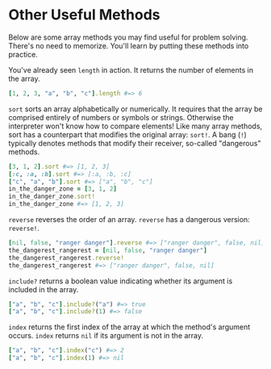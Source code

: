 # Other Useful Methods

Below are some array methods you may find useful for problem solving. There's no
need to memorize. You'll learn by putting these methods into practice.

You've already seen `length` in action. It returns the number of elements in the array.

```ruby
[1, 2, 3, "a", "b", "c"].length #=> 6
```

`sort` sorts an array alphabetically or numerically. It requires that the array
be comprised entirely of numbers or symbols or strings. Otherwise the
interpreter won't know how to compare elements! Like many array methods, sort
has a counterpart that modifies the original array: `sort!`. A bang (`!`)
typically denotes methods that modify their receiver, so-called "dangerous"
methods.

```ruby
[3, 1, 2].sort #=> [1, 2, 3]
[:c, :a, :b].sort #=> [:a, :b, :c]
["c", "a", "b"].sort #=> ["a", "b", "c"]
in_the_danger_zone = [3, 1, 2]
in_the_danger_zone.sort!
in_the_danger_zone #=> [1, 2, 3]
```

`reverse` reverses the order of an array. `reverse` has a dangerous version:
`reverse!`.

```ruby
[nil, false, "ranger danger"].reverse #=> ["ranger danger", false, nil]
the_dangerest_rangerest = [nil, false, "ranger danger"]
the_dangerest_rangerest.reverse!
the_dangerest_rangerest #=> ["ranger danger", false, nil]
```

`include?` returns a boolean value indicating whether its argument is
included in the array.

```ruby
["a", "b", "c"].include?("a") #=> true
["a", "b", "c"].include?(1) #=> false
```

`index` returns the first index of the array at which the method's argument
occurs. `index` returns `nil` if its argument is not in the array.

```ruby
["a", "b", "c"].index("c") #=> 2
["a", "b", "c"].index(1) #=> nil
```
